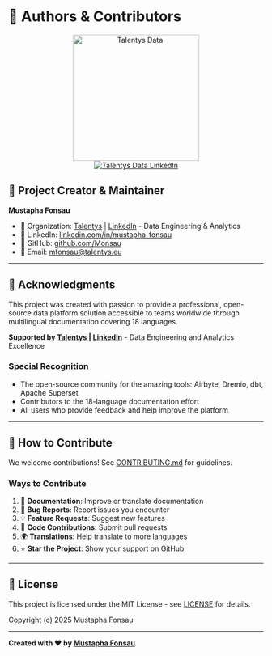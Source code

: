 # 👥 Authors & Contributors

<p align="center">
  <a href="https://talentys.eu" target="_blank">
    <img src="https://talentys.eu/logo.png" alt="Talentys Data" width="250"/>
  </a>
  <br/>
  <a href="https://www.linkedin.com/company/talentysdata" target="_blank">
    <img src="https://img.shields.io/badge/LinkedIn-Talentys%20Data-blue?style=flat&logo=linkedin" alt="Talentys Data LinkedIn"/>
  </a>
</p>

## 🌟 Project Creator & Maintainer

**Mustapha Fonsau**
- 🏢 Organization: [Talentys](https://talentys.eu) | [LinkedIn](https://www.linkedin.com/company/talentysdata) - Data Engineering & Analytics
- 💼 LinkedIn: [linkedin.com/in/mustapha-fonsau](https://www.linkedin.com/in/mustapha-fonsau/)
- 🐙 GitHub: [github.com/Monsau](https://github.com/Monsau)
- 📧 Email: mfonsau@talentys.eu

---

## 🙏 Acknowledgments

This project was created with passion to provide a professional, open-source data platform solution accessible to teams worldwide through multilingual documentation covering 18 languages.

**Supported by [Talentys](https://talentys.eu) | [LinkedIn](https://www.linkedin.com/company/talentysdata)** - Data Engineering and Analytics Excellence

### Special Recognition

- The open-source community for the amazing tools: Airbyte, Dremio, dbt, Apache Superset
- Contributors to the 18-language documentation effort
- All users who provide feedback and help improve the platform

---

## 🤝 How to Contribute

We welcome contributions! See [CONTRIBUTING.md](CONTRIBUTING.md) for guidelines.

### Ways to Contribute

1. 📝 **Documentation**: Improve or translate documentation
2. 🐛 **Bug Reports**: Report issues you encounter
3. 💡 **Feature Requests**: Suggest new features
4. 🔧 **Code Contributions**: Submit pull requests
5. 🌍 **Translations**: Help translate to more languages
6. ⭐ **Star the Project**: Show your support on GitHub

---

## 📜 License

This project is licensed under the MIT License - see [LICENSE](LICENSE) for details.

Copyright (c) 2025 Mustapha Fonsau

---

**Created with ❤️ by [Mustapha Fonsau](https://www.linkedin.com/in/mustapha-fonsau/)**
